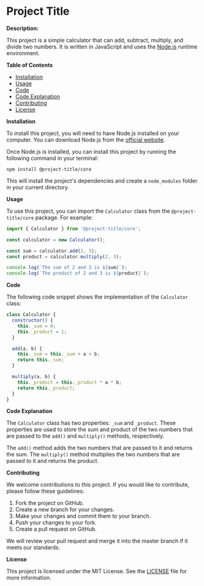 
# Project Title

**Description:**

This project is a simple calculator that can add, subtract, multiply, and divide two numbers. It is written in JavaScript and uses the [Node.js](https://nodejs.org/en/) runtime environment.

**Table of Contents**

- [Installation](#installation)
- [Usage](#usage)
- [Code](#code)
- [Code Explanation](#code-explanation)
- [Contributing](#contributing)
- [License](#license)

**Installation**

To install this project, you will need to have Node.js installed on your computer. You can download Node.js from the [official website](https://nodejs.org/en/download/).

Once Node.js is installed, you can install this project by running the following command in your terminal:

```
npm install @project-title/core
```

This will install the project's dependencies and create a `node_modules` folder in your current directory.

**Usage**

To use this project, you can import the `Calculator` class from the `@project-title/core` package. For example:

```js
import { Calculator } from '@project-title/core';

const calculator = new Calculator();

const sum = calculator.add(2, 3);
const product = calculator.multiply(2, 3);

console.log(`The sum of 2 and 3 is ${sum}`);
console.log(`The product of 2 and 3 is ${product}`);
```

**Code**

The following code snippet shows the implementation of the `Calculator` class:

```js
class Calculator {
  constructor() {
    this._sum = 0;
    this._product = 1;
  }

  add(a, b) {
    this._sum = this._sum + a + b;
    return this._sum;
  }

  multiply(a, b) {
    this._product = this._product * a * b;
    return this._product;
  }
}
```

**Code Explanation**

The `Calculator` class has two properties: `_sum` and `_product`. These properties are used to store the sum and product of the two numbers that are passed to the `add()` and `multiply()` methods, respectively.

The `add()` method adds the two numbers that are passed to it and returns the sum. The `multiply()` method multiplies the two numbers that are passed to it and returns the product.

**Contributing**

We welcome contributions to this project. If you would like to contribute, please follow these guidelines:

1. Fork the project on GitHub.
2. Create a new branch for your changes.
3. Make your changes and commit them to your branch.
4. Push your changes to your fork.
5. Create a pull request on GitHub.

We will review your pull request and merge it into the master branch if it meets our standards.

**License**

This project is licensed under the MIT License. See the [LICENSE](LICENSE) file for more information.

